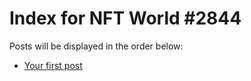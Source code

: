 # Index for NFT World #2844
Posts will be displayed in the order below:

- [Your first post](./001-first.md)

